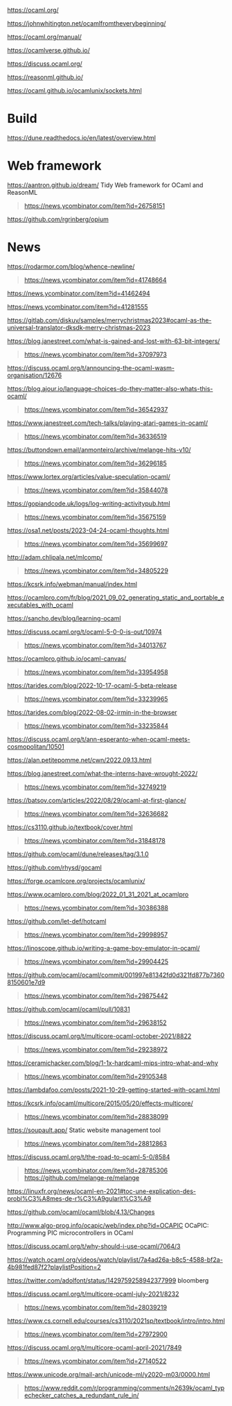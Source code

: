 https://ocaml.org/

https://johnwhitington.net/ocamlfromtheverybeginning/

https://ocaml.org/manual/

https://ocamlverse.github.io/

https://discuss.ocaml.org/

https://reasonml.github.io/

https://ocaml.github.io/ocamlunix/sockets.html

# Build
https://dune.readthedocs.io/en/latest/overview.html

# Web framework
https://aantron.github.io/dream/ Tidy Web framework for OCaml and ReasonML
> https://news.ycombinator.com/item?id=26758151

https://github.com/rgrinberg/opium

# News
https://rodarmor.com/blog/whence-newline/
> https://news.ycombinator.com/item?id=41748664

https://news.ycombinator.com/item?id=41462494

https://news.ycombinator.com/item?id=41281555

https://gitlab.com/diskuv/samples/merrychristmas2023#ocaml-as-the-universal-translator-dksdk-merry-christmas-2023

https://blog.janestreet.com/what-is-gained-and-lost-with-63-bit-integers/
> https://news.ycombinator.com/item?id=37097973

https://discuss.ocaml.org/t/announcing-the-ocaml-wasm-organisation/12676

https://blog.ajour.io/language-choices-do-they-matter-also-whats-this-ocaml/
> https://news.ycombinator.com/item?id=36542937

https://www.janestreet.com/tech-talks/playing-atari-games-in-ocaml/
> https://news.ycombinator.com/item?id=36336519

https://buttondown.email/anmonteiro/archive/melange-hits-v10/
> https://news.ycombinator.com/item?id=36296185

https://www.lortex.org/articles/value-speculation-ocaml/
> https://news.ycombinator.com/item?id=35844078

https://gopiandcode.uk/logs/log-writing-activitypub.html
> https://news.ycombinator.com/item?id=35675159

https://osa1.net/posts/2023-04-24-ocaml-thoughts.html
> https://news.ycombinator.com/item?id=35699697

http://adam.chlipala.net/mlcomp/
> https://news.ycombinator.com/item?id=34805229

https://kcsrk.info/webman/manual/index.html

https://ocamlpro.com/fr/blog/2021_09_02_generating_static_and_portable_executables_with_ocaml

https://sancho.dev/blog/learning-ocaml

https://discuss.ocaml.org/t/ocaml-5-0-0-is-out/10974
> https://news.ycombinator.com/item?id=34013767

https://ocamlpro.github.io/ocaml-canvas/
> https://news.ycombinator.com/item?id=33954958

https://tarides.com/blog/2022-10-17-ocaml-5-beta-release
> https://news.ycombinator.com/item?id=33239965

https://tarides.com/blog/2022-08-02-irmin-in-the-browser
> https://news.ycombinator.com/item?id=33235844

https://discuss.ocaml.org/t/ann-esperanto-when-ocaml-meets-cosmopolitan/10501

https://alan.petitepomme.net/cwn/2022.09.13.html

https://blog.janestreet.com/what-the-interns-have-wrought-2022/
> https://news.ycombinator.com/item?id=32749219

https://batsov.com/articles/2022/08/29/ocaml-at-first-glance/
> https://news.ycombinator.com/item?id=32636682

https://cs3110.github.io/textbook/cover.html
> https://news.ycombinator.com/item?id=31848178

https://github.com/ocaml/dune/releases/tag/3.1.0

https://github.com/rhysd/gocaml

https://forge.ocamlcore.org/projects/ocamlunix/

https://www.ocamlpro.com/blog/2022_01_31_2021_at_ocamlpro
> https://news.ycombinator.com/item?id=30386388

https://github.com/let-def/hotcaml
> https://news.ycombinator.com/item?id=29998957

https://linoscope.github.io/writing-a-game-boy-emulator-in-ocaml/
> https://news.ycombinator.com/item?id=29904425

https://github.com/ocaml/ocaml/commit/001997e81342fd0d321fd877b73608150601e7d9
> https://news.ycombinator.com/item?id=29875442

https://github.com/ocaml/ocaml/pull/10831
> https://news.ycombinator.com/item?id=29638152

https://discuss.ocaml.org/t/multicore-ocaml-october-2021/8822
> https://news.ycombinator.com/item?id=29238972

https://ceramichacker.com/blog/1-1x-hardcaml-mips-intro-what-and-why
> https://news.ycombinator.com/item?id=29105348

https://lambdafoo.com/posts/2021-10-29-getting-started-with-ocaml.html

https://kcsrk.info/ocaml/multicore/2015/05/20/effects-multicore/
> https://news.ycombinator.com/item?id=28838099

https://soupault.app/ Static website management tool
> https://news.ycombinator.com/item?id=28812863

https://discuss.ocaml.org/t/the-road-to-ocaml-5-0/8584
> https://news.ycombinator.com/item?id=28785306
> https://github.com/melange-re/melange

https://linuxfr.org/news/ocaml-en-2021#toc-une-explication-des-probl%C3%A8mes-de-r%C3%A9gularit%C3%A9

https://github.com/ocaml/ocaml/blob/4.13/Changes

http://www.algo-prog.info/ocapic/web/index.php?id=OCAPIC OCaPIC: Programming PIC microcontrollers in OCaml

https://discuss.ocaml.org/t/why-should-i-use-ocaml/7064/3

https://watch.ocaml.org/videos/watch/playlist/7a4ad26a-b8c5-4588-bf2a-4b981fed87f2?playlistPosition=2

https://twitter.com/adolfont/status/1429759258942377999 bloomberg

https://discuss.ocaml.org/t/multicore-ocaml-july-2021/8232
> https://news.ycombinator.com/item?id=28039219

https://www.cs.cornell.edu/courses/cs3110/2021sp/textbook/intro/intro.html
> https://news.ycombinator.com/item?id=27972900

https://discuss.ocaml.org/t/multicore-ocaml-april-2021/7849
> https://news.ycombinator.com/item?id=27140522

https://www.unicode.org/mail-arch/unicode-ml/y2020-m03/0000.html
> https://www.reddit.com/r/programming/comments/n2639k/ocaml_typechecker_catches_a_redundant_rule_in/

